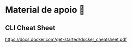 # Material de apoio 📒

## CLI Cheat Sheet
https://docs.docker.com/get-started/docker_cheatsheet.pdf
